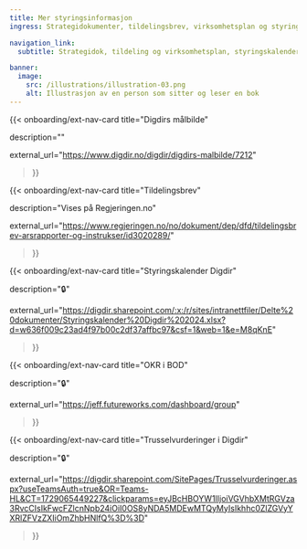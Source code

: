 ```yaml
---
title: Mer styringsinformasjon
ingress: Strategidokumenter, tildelingsbrev, virksomhetsplan og styringskalender.

navigation_link:
  subtitle: Strategidok, tildeling og virksomhetsplan, styringskalender og rapportering.

banner:
  image:
    src: /illustrations/illustration-03.png
    alt: Illustrasjon av en person som sitter og leser en bok
---
```


{{< onboarding/ext-nav-card
title="Digdirs målbilde"

description=""

external_url="https://www.digdir.no/digdir/digdirs-malbilde/7212"

>}}

{{< onboarding/ext-nav-card
title="Tildelingsbrev"

description="Vises på Regjeringen.no"

external_url="https://www.regjeringen.no/no/dokument/dep/dfd/tildelingsbrev-arsrapporter-og-instrukser/id3020289/"

>}}

{{< onboarding/ext-nav-card
title="Styringskalender Digdir"

description="🔒"

external_url="https://digdir.sharepoint.com/:x:/r/sites/intranettfiler/Delte%20dokumenter/Styringskalender%20Digdir%202024.xlsx?d=w636f009c23ad4f97b00c2df37affbc97&csf=1&web=1&e=M8qKnE"

>}}

{{< onboarding/ext-nav-card
title="OKR i BOD"

description="🔒"

external_url="https://jeff.futureworks.com/dashboard/group"

>}}

{{< onboarding/ext-nav-card
title="Trusselvurderinger i Digdir"

description="🔒"

external_url="https://digdir.sharepoint.com/SitePages/Trusselvurderinger.aspx?useTeamsAuth=true&OR=Teams-HL&CT=1729065449227&clickparams=eyJBcHBOYW1lIjoiVGVhbXMtRGVza3RvcCIsIkFwcFZlcnNpb24iOiI0OS8yNDA5MDEwMTQyMyIsIkhhc0ZlZGVyYXRlZFVzZXIiOmZhbHNlfQ%3D%3D"

>}}

